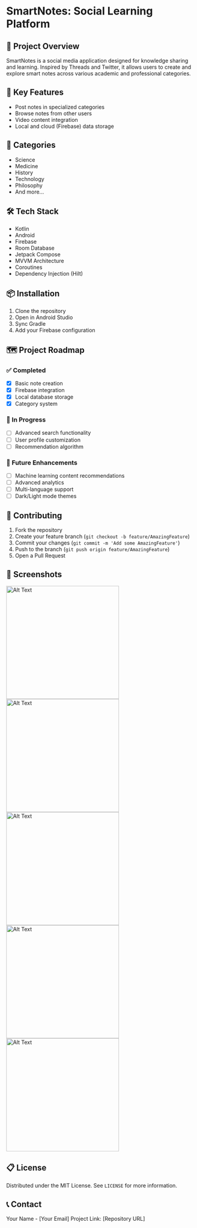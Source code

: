# SmartNotes: Social Learning Platform

## 🚀 Project Overview

SmartNotes is a social media application designed for knowledge sharing and learning. Inspired by Threads and Twitter, it allows users to create and explore smart notes across various academic and professional categories.

## 📌 Key Features

- Post notes in specialized categories
- Browse notes from other users
- Video content integration
- Local and cloud (Firebase) data storage

## 🌟 Categories

- Science
- Medicine
- History
- Technology
- Philosophy
- And more...

## 🛠 Tech Stack

- Kotlin
- Android
- Firebase
- Room Database
- Jetpack Compose
- MVVM Architecture
- Coroutines
- Dependency Injection (Hilt)

## 📦 Installation

1. Clone the repository
2. Open in Android Studio
3. Sync Gradle
4. Add your Firebase configuration

## 🗺 Project Roadmap

### ✅ Completed
- [x] Basic note creation
- [x] Firebase integration
- [x] Local database storage
- [x] Category system

### 🔲 In Progress
- [ ] Advanced search functionality
- [ ] User profile customization
- [ ] Recommendation algorithm

### 🎯 Future Enhancements
- [ ] Machine learning content recommendations
- [ ] Advanced analytics
- [ ] Multi-language support
- [ ] Dark/Light mode themes

## 🤝 Contributing

1. Fork the repository
2. Create your feature branch (`git checkout -b feature/AmazingFeature`)
3. Commit your changes (`git commit -m 'Add some AmazingFeature'`)
4. Push to the branch (`git push origin feature/AmazingFeature`)
5. Open a Pull Request

## 📸 Screenshots

<img src="https://github.com/user-attachments/assets/b26b8bdd-75cf-402c-a877-83b6c1b84bc9" alt="Alt Text" width="300">
<img src="https://github.com/user-attachments/assets/4e43e6a7-c373-4c3d-98f6-53eaa1152f45" alt="Alt Text" width="300">
<img src="https://github.com/user-attachments/assets/4858bc86-ad8f-44da-b5fc-d57dc324dd0c" alt="Alt Text" width="300">
<img src="https://github.com/user-attachments/assets/55727078-79dc-4722-b00b-4e7374f32c9e" alt="Alt Text" width="300">
<img src="https://github.com/user-attachments/assets/cbbfffc9-df18-4108-82d9-aaf0fb3e5f85" alt="Alt Text" width="300">

## 📋 License

Distributed under the MIT License. See `LICENSE` for more information.

## 📞 Contact

Your Name - [Your Email]
Project Link: [Repository URL]
